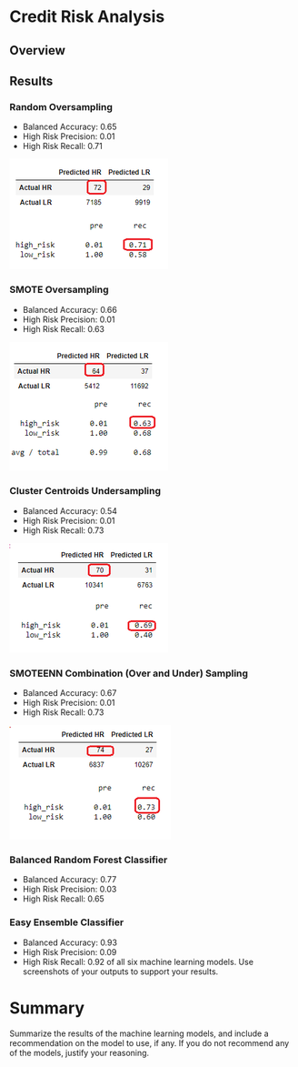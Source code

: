 # Credit Risk Analysis
## Overview

## Results 
### Random Oversampling
- Balanced Accuracy: 0.65
- High Risk Precision: 0.01
- High Risk Recall: 0.71

![This is an image](/images/RandomOversampling.png)

### SMOTE Oversampling
- Balanced Accuracy: 0.66
- High Risk Precision: 0.01
- High Risk Recall: 0.63

![This is an image](/images/SmoteOversampling.png)

### Cluster Centroids Undersampling
- Balanced Accuracy: 0.54
- High Risk Precision: 0.01
- High Risk Recall: 0.73

![This is an image](/images/ClusterCentroidsUndersampling.png)

### SMOTEENN Combination (Over and Under) Sampling
- Balanced Accuracy: 0.67
- High Risk Precision: 0.01
- High Risk Recall: 0.73

![This is an image](/images/SMOTEENNCombinationSampling.png)

### Balanced Random Forest Classifier
- Balanced Accuracy: 0.77
- High Risk Precision: 0.03
- High Risk Recall: 0.65
### Easy Ensemble Classifier
- Balanced Accuracy: 0.93
- High Risk Precision: 0.09
- High Risk Recall: 0.92
of all six machine learning models. 
Use screenshots of your outputs to support your results.

# Summary
 Summarize the results of the machine learning models, 
 and include a recommendation on the model to use, 
 if any. If you do not recommend any of the models, 
 justify your reasoning.
